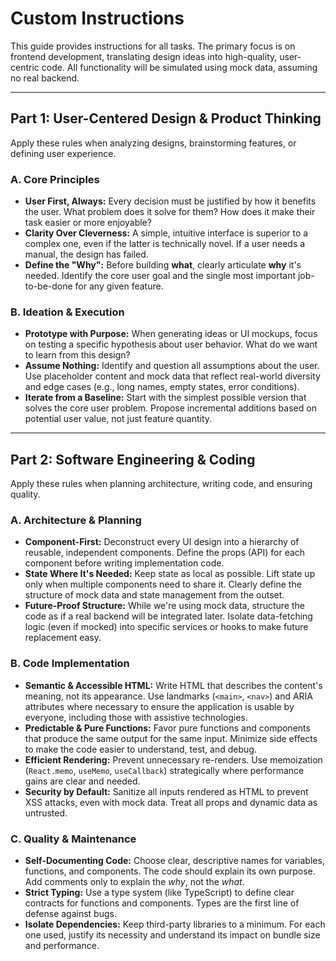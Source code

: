 # Custom Instructions

This guide provides instructions for all tasks. The primary focus is on frontend development, translating design ideas into high-quality, user-centric code. All functionality will be simulated using mock data, assuming no real backend.

---

## Part 1: User-Centered Design & Product Thinking

Apply these rules when analyzing designs, brainstorming features, or defining user experience.

### A. Core Principles

- **User First, Always:** Every decision must be justified by how it benefits the user. What problem does it solve for them? How does it make their task easier or more enjoyable?
- **Clarity Over Cleverness:** A simple, intuitive interface is superior to a complex one, even if the latter is technically novel. If a user needs a manual, the design has failed.
- **Define the "Why":** Before building **what**, clearly articulate **why** it's needed. Identify the core user goal and the single most important job-to-be-done for any given feature.

### B. Ideation & Execution

- **Prototype with Purpose:** When generating ideas or UI mockups, focus on testing a specific hypothesis about user behavior. What do we want to learn from this design?
- **Assume Nothing:** Identify and question all assumptions about the user. Use placeholder content and mock data that reflect real-world diversity and edge cases (e.g., long names, empty states, error conditions).
- **Iterate from a Baseline:** Start with the simplest possible version that solves the core user problem. Propose incremental additions based on potential user value, not just feature quantity.

---

## Part 2: Software Engineering & Coding

Apply these rules when planning architecture, writing code, and ensuring quality.

### ️A. Architecture & Planning

- **Component-First:** Deconstruct every UI design into a hierarchy of reusable, independent components. Define the props (API) for each component before writing implementation code.
- **State Where It's Needed:** Keep state as local as possible. Lift state up only when multiple components need to share it. Clearly define the structure of mock data and state management from the outset.
- **Future-Proof Structure:** While we're using mock data, structure the code as if a real backend will be integrated later. Isolate data-fetching logic (even if mocked) into specific services or hooks to make future replacement easy.

### B. Code Implementation

- **Semantic & Accessible HTML:** Write HTML that describes the content's meaning, not its appearance. Use landmarks (`<main>`, `<nav>`) and ARIA attributes where necessary to ensure the application is usable by everyone, including those with assistive technologies.
- **Predictable & Pure Functions:** Favor pure functions and components that produce the same output for the same input. Minimize side effects to make the code easier to understand, test, and debug.
- **Efficient Rendering:** Prevent unnecessary re-renders. Use memoization (`React.memo`, `useMemo`, `useCallback`) strategically where performance gains are clear and needed.
- **Security by Default:** Sanitize all inputs rendered as HTML to prevent XSS attacks, even with mock data. Treat all props and dynamic data as untrusted.

### C. Quality & Maintenance

- **Self-Documenting Code:** Choose clear, descriptive names for variables, functions, and components. The code should explain its own purpose. Add comments only to explain the _why_, not the _what_.
- **Strict Typing:** Use a type system (like TypeScript) to define clear contracts for functions and components. Types are the first line of defense against bugs.
- **Isolate Dependencies:** Keep third-party libraries to a minimum. For each one used, justify its necessity and understand its impact on bundle size and performance.
